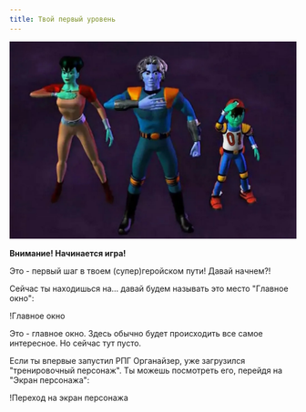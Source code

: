 ```yaml
---
title: Твой первый уровень
---
```


![](../../static/img/reboot.jpg)

**Внимание! Начинается игра!**

Это - первый шаг в твоем (супер)геройском пути! Давай начнем?!

Сейчас ты находишься на... давай будем называть это место "Главное окно":

!Главное окно

Это - главное окно. Здесь обычно будет происходить все самое интересное. Но сейчас тут пусто.

Если ты впервые запустил РПГ Органайзер, уже загрузился "тренировочный персонаж". Ты можешь посмотреть его, перейдя на "Экран персонажа":

!Переход на экран персонажа